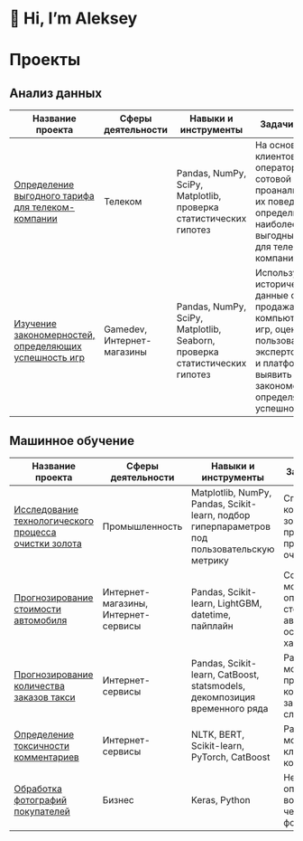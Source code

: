 # 👋 Hi, I’m Aleksey


<!---
- 👀 I’m interested in ...
- 🌱 I’m currently learning ...
- 💞️ I’m looking to collaborate on ...
- 📫 How to reach me ...

alien150684/alien150684 is a ✨ special ✨ repository because its `README.md` (this file) appears on your GitHub profile.
You can click the Preview link to take a look at your changes.
--->


# Проекты

## Анализ данных

| Название проекта | Сферы деятельности | Навыки и инструменты | Задачи проекта |
|---|---|---|---|
| [Определение выгодного тарифа для телеком-компании](https://github.com/alien150684/4_telecom_company_tariffs) | Телеком | Pandas, NumPy, SciPy, Matplotlib, проверка статистических гипотез | На основе данных клиентов оператора сотовой связи проанализировать их поведение и определить наиболее выгодный тариф для телеком-компании. |
| [Изучение закономерностей, определяющих успешность игр](https://github.com/alien150684/5_search_successful_games) | Gamedev, Интернет-магазины | Pandas, NumPy, SciPy, Matplotlib, Seaborn, проверка статистических гипотез | Используя исторические данные о продажах компьютерных игр, оценки пользователей и экспертов, жанры и платформы, выявить закономерности, определяющие успешность игры  |

## Машинное обучение

| Название проекта | Сферы деятельности | Навыки и инструменты | Задачи проекта |
|---|---|---|---|
| [Исследование технологического процесса очистки золота](https://github.com/alien150684/9_process_gold_recovery) | Промышленность | Matplotlib, NumPy, Pandas, Scikit-learn, подбор гиперпараметров под пользовательскую метрику | Спрогнозировать концентрацию золота при проведении процесса его очистки. |
| [Прогнозирование стоимости автомобиля](https://github.com/alien150684/11_car_price_prediction) | Интернет-магазины, Интернет-сервисы | Pandas, Scikit-learn, LightGBM, datetime, пайплайн | Создание модели для определения стоимости автомобиля на основе его характеристик. |
| [Прогнозирование количества заказов такси](https://github.com/alien150684/12_number_of_taxi_orders) | Интернет-сервисы | Pandas, Scikit-learn, CatBoost, statsmodels, декомпозиция временного ряда | Разработка модели для предсказания  количества заказов такси на следующий час. |
| [Определение токсичности комментариев](https://github.com/alien150684/13_comments_classification) | Интернет-сервисы | NLTK, BERT, Scikit-learn, PyTorch, CatBoost | Разработка модели классификации комментариев. |
| [Обработка фотографий покупателей](https://github.com/alien150684/14_customer_photos) | Бизнес | Keras, Python | Необходимо определить возраст человека по его фотографии. |
